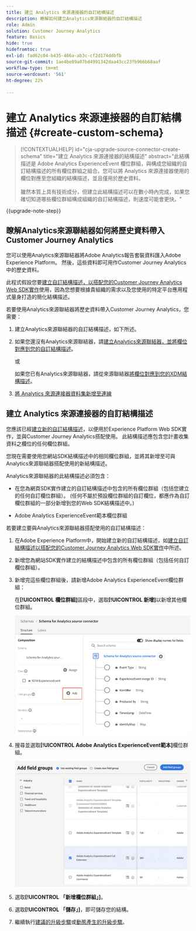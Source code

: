 ```yaml
---
title: 建立 Analytics 來源連接器的自訂結構描述
description: 瞭解如何建立Analytics來源聯結器的自訂結構描述
role: Admin
solution: Customer Journey Analytics
feature: Basics
hide: true
hidefromtoc: true
exl-id: fad62c04-b435-466a-ab3c-cf2d174ddbfb
source-git-commit: 1ae4be09a07bd4991342daa43cc23fb966b68aaf
workflow-type: tm+mt
source-wordcount: '561'
ht-degree: 22%

---
```


# 建立 Analytics 來源連接器的自訂結構描述 {#create-custom-schema}

<!-- markdownlint-disable MD034 -->

>[!CONTEXTUALHELP]
>id="cja-upgrade-source-connector-create-schema"
>title="建立 Analytics 來源連接器的結構描述"
>abstract="此結構描述是 Adobe Analytics ExperienceEvent 欄位群組，與構成您組織的自訂結構描述的所有欄位群組之組合。您可以將 Analytics 來源連接器使用的欄位對應至您組織的結構描述，並且僅用於歷史資料。<br><br>雖然本質上具有技術成分，但建立此結構描述可以在數小時內完成，如果您確切知道哪些欄位群組構成組織的自訂結構描述，則速度可能會更快。"

<!-- markdownlint-enable MD034 -->

{{upgrade-note-step}}

## 瞭解Analytics來源聯結器如何將歷史資料帶入Customer Journey Analytics

您可以使用Analytics來源聯結器將Adobe Analytics報告套裝資料匯入Adobe Experience Platform。 然後，這些資料即可用作Customer Journey Analytics中的歷史資料。

此程式假設您要[建立自訂結構描述，以搭配您的Customer Journey Analytics Web SDK實作](/help/getting-started/cja-upgrade/cja-upgrade-schema-create.md)使用，因為您想要根據貴組織的需求以及您使用的特定平台應用程式量身打造的簡化結構描述。

若要使用Analytics來源聯結器將歷史資料帶入Customer Journey Analytics，您需要：

1. 建立Analytics來源聯結器的自訂結構描述，如下所述。

1. 如果您還沒有Analytics來源聯結器，請[建立Analytics來源聯結器，並將欄位對應到您的自訂結構描述](/help/getting-started/cja-upgrade/cja-upgrade-source-connector.md)。

   或

   如果您已有Analytics來源聯結器，請從來源聯結器[將欄位對應到您的XDM結構描述](/help/getting-started/cja-upgrade/cja-upgrade-from-source-connector.md)。

1. [將 Analytics 來源連接器資料集新增至連線](/help/getting-started/cja-upgrade/cja-upgrade-source-connector-dataset.md)

## 建立 Analytics 來源連接器的自訂結構描述

您應該已經[建立新的自訂結構描述](/help/getting-started/cja-upgrade/cja-upgrade-schema-create.md)，以便用於Experience Platform Web SDK實作，並與Customer Journey Analytics搭配使用。 此結構描述應包含您計畫收集資料之欄位的任何欄位群組。

您現在需要使用您網站SDK結構描述中的相同欄位群組，並將其新增至可與Analytics來源聯結器搭配使用的新結構描述。

Analytics來源聯結器的此結構描述必須包含：

* 在您為網頁SDK實作建立的自訂結構描述中包含的所有欄位群組（包括您建立的任何自訂欄位群組）。 (任何不屬於預設欄位群組的自訂欄位，都應作為自訂欄位群組的一部分新增到您的Web SDK結構描述中。)

* Adobe Analytics ExperienceEvent範本欄位群組

若要建立要與Analytics來源聯結器搭配使用的自訂結構描述：

1. 在Adobe Experience Platform中，開始建立新的自訂結構描述，如[建立自訂結構描述以搭配您的Customer Journey Analytics Web SDK實作](/help/getting-started/cja-upgrade/cja-upgrade-schema-create.md)中所述。

1. 新增您為網站SDK實作建立的結構描述中包含的所有欄位群組（包括任何自訂欄位群組）。

1. 新增完這些欄位群組後，請新增Adobe Analytics ExperienceEvent欄位群組：

   在&#x200B;**[!UICONTROL 欄位群組]**&#x200B;區段中，選取&#x200B;**[!UICONTROL 新增]**&#x200B;以新增其他欄位群組。

   ![新增欄位群組至結構描述](assets/schema-add-field-group.png)

1. 搜尋並選取&#x200B;**[!UICONTROL Adobe Analytics ExperienceEvent範本]**&#x200B;欄位群組。

   ![新增Adobe Analytics ExperienceEvent欄位群組](assets/schema-experienceevent.png)

1. 選取&#x200B;**[!UICONTROL 「新增欄位群組」]**。

1. 選取&#x200B;**[!UICONTROL 「儲存」]**，即可儲存您的結構。

1. 繼續執行[建議的升級步驟](/help/getting-started/cja-upgrade/cja-upgrade-recommendations.md#recommended-upgrade-steps-for-most-organizations)或[動態產生的升級步驟](https://gigazelle.github.io/cja-ttv/)。
